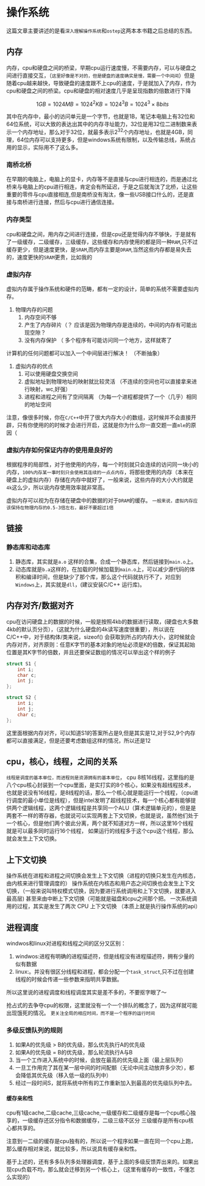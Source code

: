 # 操作系统

这篇文章主要讲述的是看`深入理解操作系统`和`ostep`这两本本书籍之后总结的东西。

## 内存

内存，cpu和硬盘之间的桥梁，早期cpu运行速度慢，不需要内存，可以与硬盘之间进行直接交互，（`这里好像是不对的，但是硬盘的速度确实是慢，需要一个中间间`）但是随着cpu越来越快，导致硬盘的速度跟不上cpu的速度，于是就加入了内存，作为cpu和硬盘之间的桥梁。cpu和硬盘的相对速度几乎是呈现指数的倍数进行下降

$$
1GB = 1024MB = 1024^2KB = 1024^3 B = 1024^3 \times 8 bits
$$

其中在内存中，最小的访问单元是一个字节，也就是1B，笔记本电脑上有32位和64位系统，可以大致的表达出其中的内存寻址能力，32位是用32位二进制数来表示一个内存地址，那么对于32位，就最多表示$2^{32}$个内存地址，也就是4GB，同理，64位内存可以支持更多，但是windows系统有限制，以及传输总线，系统占用的显示，实际用不了这么多。

### 南桥北桥

在早期的电脑上，电脑上的显卡，内存等不是直接与cpu进行相连的，而是通过北桥来与电脑上的cpu进行相连，肯定会有所延迟，于是之后就淘汰了北桥，让这些重要的零件与cpu直接相连,但是南桥没有淘汰，像一些USB接口什么的，还是直接与南桥进行连接，然后与cpu进行通信连接。

### 内存类型

cpu和硬盘之间，用内存之间进行连接，但是cpu还是觉得内存不够快，于是就有了一级缓存，二级缓存，三级缓存，这些缓存和内存使用的都是同一种`RAM`,只不过缓存更少，但是速度更快，是`SRAM`,而内存主要是`DRAM`,当然这些内存都是易失去的，速度更快的`SRAM`更贵，比如我的

### 虚拟内存

虚拟内存属于操作系统和硬件的范畴，都有一定的设计，简单的系统不需要虚拟内存。

1. 物理内存的问题
    1. 内存空间不够
    2. 产生了内存碎片（？ 应该是因为物理内存是连续的，中间的内存有可能出现空隙？
    3. 没有内存保护 （ 多个程序有可能访问同一个地方，这样就寄了

计算机的任何问题都可以加入一个中间层进行解决！ （不断抽象）

1. 虚拟内存的优点
    1. 可以使用硬盘交换空间
    2. 虚拟地址到物理地址的映射就比较灵活 （不连续的空间也可以直接拿来进行映射，wc,好强）
    3. 进程和进程之间有了空间隔离 （为每一个进程都提供了一个（几乎）相同的地址空间

注意，像很多时候，你在`C/C++`中开了很大内存大小的数组，这时候并不会直接开辟，只有你使用的的时候才会进行开启，这就是你为什么你一直交题一直`mle`的原因（

### 虚拟内存如何保证内存的使用是良好的

根据程序的局部性，对于他使用的内存，每一个时刻就只会连续的访问同一块小的内存，`100%内存某一事时刻只会使用其连续的一点点内存`，将那些使用的内存（本来在硬盘上的虚拟内存）存储在内存中就好了，一般来说，这些内存的大小大约就是`4k`这么少，所以说内存使用效率就非常高。

虚拟内存可以视为在存储在硬盘中的数据的对于`DRAM`的缓存。
`一般来说，虚拟内存应该保持在物理内存的0.5-3倍左右，最好不要超过1倍`

## 链接

### 静态库和动态库

1. 静态库，其实就是`a.o` 这样的合集，合成一个静态库，然后链接到`main.o`上。
2. 动态库就是`b.a`这样的，在加载的时候加载到`main.o`上，可以减少源代码的体积和编译时间，但是缺少了那个库，那么这个代码就执行不了，对应到`Windows`上，其实就是`dll`，(建议安装C/C++ 运行库)。

## 内存对齐/数据对齐

cpu在访问硬盘上的数据的时候，一般是按照4kb的数据进行读取，(硬盘也大多数4kb的默认页分页），（这就为什么硬盘的4k读写速度很重要），所以说在C/C++中，对于结构体/类来说，sizeof() 会获取到所占的内存大小，这时候就会内存对齐，对齐原则：任意K字节的基本对象的地址必须是K的倍数，保证其起始位置是其K字节的倍数，并且还要保证数组的情况可以举出这个样的例子

```c
struct S1 {
    int i;
    char c;
    int j;
};

struct S2 {
    int i;
    int j;
    char c;
};
```

这里面根据内存对齐，可以知道S1的答案所占是9,但是其实是12,对于S2,9个内存都可以直接满足，但是还要考虑数组这样的情况，所以还是12

## cpu，核心，线程，之间的关系

`线程是调度的基本单位，而进程则是资源拥有的基本单位`，
cpu 8核16线程，这里指的是八个cpu核心封装到一个cpu里面，是实打实的8个核心，如果没有超线程技术，也就是说没有16线程，是8线程的话，那么一个核心就是能运行一个线程，（cpu进行调度的最小单位是线程），但是intel发明了超线程技术，每一个核心都有能够提供两个逻辑线程，这两个逻辑线程是共享同一个ALU（算术逻辑单元的），但是是两套不一样的寄存器，也就说可以实现两套上下文切换，也就是说，虽然他们处于一个核心，但是他们两个彼此分离，两个就不知道对方一样，所以这里16个线程就是可以最多同时运行16个线程，
如果运行的线程多于这个cpu这个线程，那么就会发生上下文切换。

## 上下文切换

操作系统在进程和进程之间切换会发生上下文切换（进程的切换只发生在内核态，由内核来进行管理调度的）
操作系统在内核态和用户态之间切换也会发生上下文切换，（一般来说叫特权模式切换，因为要进行系统调用和上下文切换，就要进入最高层)
甚至来由中断上下文切换（可能就是磁盘和cpu之间那个把。
一次系统调用的过程，其实是发生了两次 CPU 上下文切换 （本质上就是执行操作系统的api）

## 进程调度

windwos和linux对进程和线程之间的区分又区别：

1. windwos:进程有明确的进程描述符，但是线程没有进程描述符，拥有少量的似有数据
2. linux:。并没有很区分线程和进程，都会分配一个`task_struct`,只不过在创建线程的时候会传递一些参数来指明共享数据。 

所以这里说的进程调度和线程调度其实是差不多的，不要抠字眼了～

抢占式的去争夺cpu的权限，这里就没有一个一个排队的概念了，因为这样就可能出现饿死的情况。
`更关注全局的相应时间，而不是一个程序的运行时间`

### 多级反馈队列的规则

1. 如果A的优先级 > B的优先级，那么优先执行A的优先级
2. 如果A的优先级 = B的优先级，那么轮流执行A与B
3. 当一个工作进入系统中的时候，会放在最高的优先级上面（最上层队列）
4. 一旦工作用完了其在某一层中间的时间配额（无论中间主动放弃多少次），都会降低其优先级（移入低一级的队列中）
5. 经过一段时间S，就将系统中所有的工作重新加入到最高的优先级队列中去。 

#### 缓存亲和性

cpu有1级cache,二级cache,三级cache,一级缓存和二级缓存是每一个cpu核心独享的，一级缓存还区分指令和数据缓存，二级三级不区分
三级缓存是所有cpu核心都共享的。

注意到一二级的缓存是cpu独有的，所以说一个程序如果一直在同一个cpu上跑，那么缓存相对来说，就比较多，所以说具有缓存亲和性。

基于上述的，还有多多队列多处理器调度，基于上面的多级反馈弄出来的。如果出现cpu负载不均，那么就会迁移到另一个核心上，（这里有缓存的一致性，不懂怎么实现的）
